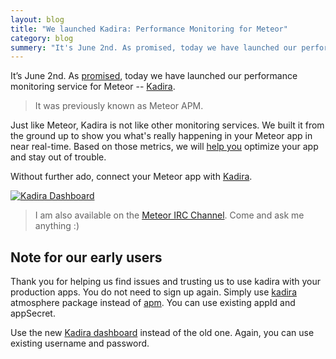 ```yaml
---
layout: blog
title: "We launched Kadira: Performance Monitoring for Meteor"
category: blog
summery: "It's June 2nd. As promised, today we have launched our performance monitoring service for Meteor—Kadira."
---
```


It’s June 2nd. As [promised](http://meteorhacks.com/june-2nd-we-are-launching-meteor-apm.html), today we have launched our performance monitoring service for Meteor -- [Kadira](https://kadira.io/).

> It was previously known as Meteor APM.

Just like Meteor, Kadira is not like other monitoring services. We built it from the ground up to
show you what's really happening in your Meteor app in near real-time. Based on those metrics, we will [help you](https://kadira.io/academy/) optimize your app and stay out of trouble.

Without further ado, connect your Meteor app with [Kadira](https://kadira.io/).

[![Kadira Dashboard](https://i.cloudup.com/LwrCCa_RRE.png)](https://kadira.io/)

> I am also available on the [Meteor IRC Channel](http://webchat.freenode.net/?channels=meteor). Come and ask me anything :)

## Note for our early users

Thank you for helping us find issues and trusting us to use kadira with your production apps. You do not need to sign up again. Simply use [kadira](https://atmospherejs.com/package/kadira) atmosphere package instead of [apm](https://atmospherejs.com/package/apm). You can use existing appId and appSecret.

Use the new [Kadira dashboard](https://ui.kadira.io/) instead of the old one. Again, you can use existing username and password.
